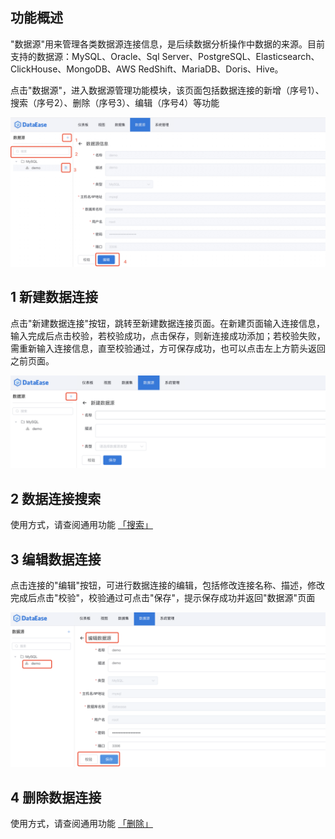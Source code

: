 ## 功能概述
"数据源"用来管理各类数据源连接信息，是后续数据分析操作中数据的来源。目前支持的数据源：MySQL、Oracle、Sql Server、PostgreSQL、Elasticsearch、ClickHouse、MongoDB、AWS RedShift、MariaDB、Doris、Hive。

点击"数据源"，进入数据源管理功能模块，该页面包括数据连接的新增（序号1）、搜索（序号2）、删除（序号3）、编辑（序号4）等功能

 ![数据源](../img/datasource_configuration/数据源管理页面.png)

## 1 新建数据连接
点击"新建数据连接"按钮，跳转至新建数据连接页面。在新建页面输入连接信息，输入完成后点击校验，若校验成功，点击保存，则新连接成功添加；若校验失败，需重新输入连接信息，直至校验通过，方可保存成功，也可以点击左上方箭头返回之前页面。
 
![新建数据连接](../img/datasource_configuration/新增.png)

## 2 数据连接搜索
使用方式，请查阅通用功能 [「搜索」](../general/#_6)

## 3 编辑数据连接
点击连接的"编辑"按钮，可进行数据连接的编辑，包括修改连接名称、描述，修改完成后点击"校验"，校验通过可点击"保存"，提示保存成功并返回"数据源"页面

![编辑数据连接](../img/datasource_configuration/编辑.png)

## 4 删除数据连接
使用方式，请查阅通用功能 [「删除」](../general/#_5)
